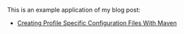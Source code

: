 This is an example application of my blog post:

* [Creating Profile Specific Configuration Files With Maven](http://www.petrikainulainen.net/programming/tips-and-tricks/creating-profile-specific-configuration-files-with-maven/)
